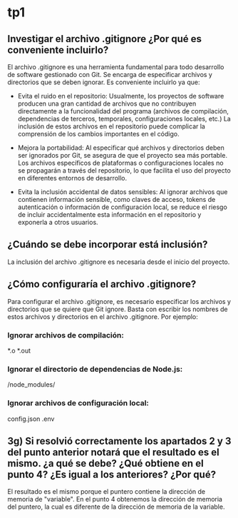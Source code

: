 # tp1

## Investigar el archivo .gitignore ¿Por qué es conveniente incluirlo? 

El archivo .gitignore es una herramienta fundamental para todo desarrollo de software gestionado con Git. Se encarga de especificar archivos y directorios que se deben ignorar. Es conveniente incluirlo ya que:

- Evita el ruido en el repositorio: Usualmente, los proyectos de software producen una gran cantidad de archivos que no contribuyen directamente a la funcionalidad del programa (archivos de compilación, dependencias de terceros, temporales, configuraciones locales, etc.) La inclusión de estos archivos en el repositorio puede complicar la comprensión de los cambios importantes en el código.


- Mejora la portabilidad: Al especificar qué archivos y directorios deben ser ignorados por Git, se asegura de que el proyecto sea más portable. Los archivos específicos de plataformas o configuraciones locales no se propagarán a través del repositorio, lo que facilita el uso del proyecto en diferentes entornos de desarrollo.

- Evita la inclusión accidental de datos sensibles: Al ignorar archivos que contienen información sensible, como claves de acceso, tokens de autenticación o información de configuración local, se reduce el riesgo de incluir accidentalmente esta información en el repositorio y exponerla a otros usuarios. 

## ¿Cuándo se debe incorporar está inclusión?
La inclusión del archivo .gitignore es necesaria desde el inicio del proyecto.


## ¿Cómo configuraría el archivo .gitignore?
Para configurar el archivo .gitignore, es necesario especificar los archivos y directorios que se quiere que Git ignore. Basta con escribir los nombres de estos archivos y directorios en el archivo .gitignore. Por ejemplo:

### Ignorar archivos de compilación:
*.o
*.out

### Ignorar el directorio de dependencias de Node.js:
/node_modules/

### Ignorar archivos de configuración local:
config.json
.env

## 3g) Si resolvió correctamente los apartados 2 y 3 del punto anterior notará que el resultado es el mismo. ¿a qué se debe? ¿Qué obtiene en el punto 4? ¿Es igual a los anteriores? ¿Por qué?
El resultado es el mismo porque el puntero contiene la dirección de memoria de "variable". En el punto 4 obtenemos la dirección de memoria del puntero, la cual es diferente de la dirección de memoria de la variable. 








